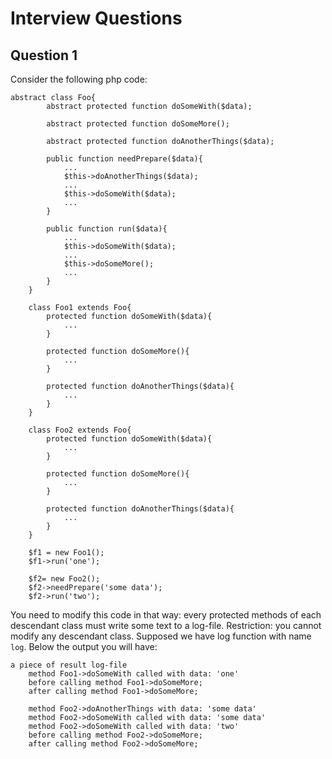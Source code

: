 # Interview Questions

## Question 1

Consider the following php code:
```
abstract class Foo{
		abstract protected function doSomeWith($data);
		
		abstract protected function doSomeMore();
		
		abstract protected function doAnotherThings($data);
		
		public function needPrepare($data){
			...
			$this->doAnotherThings($data);
			...
			$this->doSomeWith($data);
			...
		}
		
		public function run($data){
			...
			$this->doSomeWith($data);
			...
			$this->doSomeMore();
			...
		}
	}
	
	class Foo1 extends Foo{
		protected function doSomeWith($data){
			...
		}
		
		protected function doSomeMore(){
			...
		}
		
		protected function doAnotherThings($data){
			...
		}
	}
	
	class Foo2 extends Foo{
		protected function doSomeWith($data){
			...
		}
		
		protected function doSomeMore(){
			...
		}
		
		protected function doAnotherThings($data){
			...
		}
	}
	
	$f1 = new Foo1();
	$f1->run('one');
	
	$f2= new Foo2();
	$f2->needPrepare('some data');
	$f2->run('two');
```
You need to modify this code in that way: every protected methods of each descendant class must write some text to a log-file. Restriction: you cannot modify any descendant class. Supposed we have log function with name `log`. Below the output you will have:
```
a piece of result log-file
	method Foo1->doSomeWith called with data: 'one'
	before calling method Foo1->doSomeMore;
	after calling method Foo1->doSomeMore;
	
	method Foo2->doAnotherThings with data: 'some data'
	method Foo2->doSomeWith called with data: 'some data'
	method Foo2->doSomeWith called with data: 'two'
	before calling method Foo2->doSomeMore;
	after calling method Foo2->doSomeMore;
```

